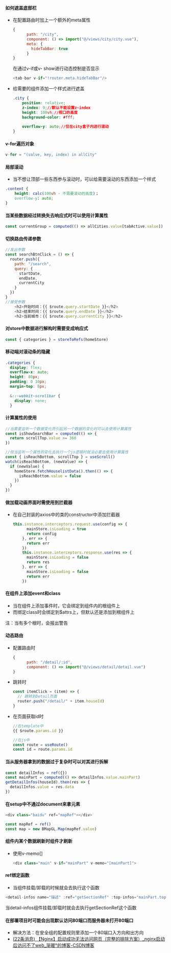#### 如何遮盖底部栏

+ 在配置路由时加上一个额外的meta属性

  ``` js
  {
        path: "/city",
        component: () => import("@/views/city/city.vue"),
        meta: {
          hideTabBar: true
        }
  }
  ```

  在通过v-if或v- show进行动态控制是否显示

  ``` js
  <tab-bar v-if="!router.meta.hideTabBar"/>
  ```

+ 给需要的组件添加一个样式进行遮盖

  ``` css
  .city {
      position: relative;
      z-index: 9;//默认不能设置z-index
      height: 100vh;//视口的高度
      background-color: #fff;
      
      overflow-y: auto;//仅在city盒子内进行滚动
  }
  ```

#### v-for遍历对象

``` js
v-for = "(valve, key, index) in allCity"
```

#### 局部滚动

+ 当不想让顶部一些东西参与滚动时，可以给需要滚动的东西添加一个样式

``` css
.content {
    height: calc(100vh - 不需要滚动的高度)；
    overflow-y: auto;
}
```

#### 当某些数据经过转换失去响应式时可以使用计算属性

``` js
const currentGroup = computed(() => allCities.value[tabActive.value])
```

#### 切换路由传递参数

``` js
//发出参数
const searchBtnClick = () => {
  router.push({
    path: "/search",
    query: {
      startDate,
      endDate,
      currentCity
    }
  })
}
//接受参数
    <h2>开始时间：{{ $route.query.startDate }}</h2>
    <h2>结束时间：{{ $route.query.endDate }}</h2>
    <h2>当前城市：{{ $route.query.currentCity }}</h2>
```

#### 对store中数据进行解构时需要变成响应式

```js
const { categories } = storeToRefs(homeStore)
```



#### 移动端对滚动条的隐藏

```css
.categories {
  display: flex;
  overflow-x: auto;
  height: 80px;
  padding: 0 10px;
  margin-top: 8px;
    
  &::-webkit-scrollbar {
    display: none;
  }
```



#### 计算属性的使用

``` js
//当需要监听一个数据变化而引起另一个数据的变化时可以去使用计算属性
const isShowSearchBar = computed(() => {
  return scrollTop.value >= 360
})

//但当监听一个属性的变化去执行一个js逻辑时就没必要去使用计算属性
const { isReachBottom, scrollTop } = useScroll()
watch(isReachBottom, (newValue) => {
  if (newValue) {
    homeStore.fetchHouselistData().then(() => {
      isReachBottom.value = false
    })
  }
})
```



#### 做加载动画界面时需使用到拦截器

+ 在自己封装的axios中的类的constructor中添加拦截器

  ``` js
  this.instance.interceptors.request.use(config => {
        mainStore.isLoading = true
        return config
      }, err => {
        return err
      })
      this.instance.interceptors.response.use(res => {
        mainStore.isLoading = false
        return res
      }, err => {
        mainStore.isLoading = false
        return err
      })
  ```

  

#### 在组件上添加event和class

+ 当在组件上添加事件时，它会绑定到组件内的根组件上
+ 而绑定class时会绑定到$attrs上，但默认还是添加到根组件上

注：当有多个根时，会报出警告



#### 动态路由

+ 配置路由时

  ``` js
  {
        path: "/detail/:id",
        component: () => import("@/views/detail/detail.vue")
  }
  ```

+ 跳转时

  ``` js
  const itemClick = (item) => {
    // 跳转到Detail页面
    router.push("/detail/" + item.houseId)
  }
  ```

+ 在页面获取id时

  ``` js
  //在template中
  {{ $route.params.id }}
  
  //在js中
  const route = useRoute()
  const id = route.params.id
  ```

  

#### 当从服务器拿到的数据过于复杂时可以对其进行拆解

``` js
const detailInfos = ref({})
const mainPart = computed(() => detailInfos.value.mainPart)
getDetailInfos(houseId).then(res => {
  detailInfos.value = res.data
})
```

#### 在setup中不通过document来拿元素

``` js
<div class="baidu" ref="mapRef"></div>

const mapRef = ref()
const map = new BMapGL.Map(mapRef.value)
```

#### 组件内某个数据刷新时组件才刷新

+ 使用v-memo[]

  ``` js
  <div class="main" v-if="mainPart" v-memo="[mainPart]">
  ```



#### ref绑定函数

+ 当组件挂载/卸载的时候就会去执行这个函数

``` js
<detail-infos name="描述" :ref="getSectionRef" :top-infos="mainPart.topModule"/>
```

当detail-infos组件挂载/卸载时就会去执行getSectionRef这个函数

#### 在部署项目时可能会出现默认访问80端口而服务器未打开80端口

+ 解决方法：在安全组的配置规则里添加一个80端口入方向和出方向
+ [(22条消息) 【Nginx】启动成功无法访问网页（完整的排除方案）_nginx启动后访问不了web_渐暖°的博客-CSDN博客](https://blog.csdn.net/yujing1314/article/details/105225325?ops_request_misc=&request_id=&biz_id=102&utm_term=安装完nginx之后打不开对应地址&utm_medium=distribute.pc_search_result.none-task-blog-2~all~sobaiduweb~default-0-105225325.142^v73^insert_down2,201^v4^add_ask,239^v2^insert_chatgpt&spm=1018.2226.3001.4187)
